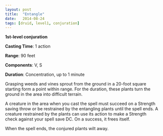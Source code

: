 ```yaml
---
layout: post
title:  "Entangle"
date:   2014-08-24
tags: [druid, level1, conjuration]
---
```


**1st-level conjuration**

**Casting Time**: 1 action

**Range**: 90 feet

**Components**: V, S

**Duration**: Concentration, up to 1 minute

Grasping weeds and vines sprout from the ground in a 20-foot square starting form a point within range. For the duration, these plants turn the ground in the area into difficult terrain.

A creature in the area when you cast the spell must succeed on a Strength saving throw or be restrained by the entangling plants until the spell ends. A creature restrained by the plants can use its action to make a Strength check against your spell save DC. On a success, it frees itself.

When the spell ends, the conjured plants wilt away.
